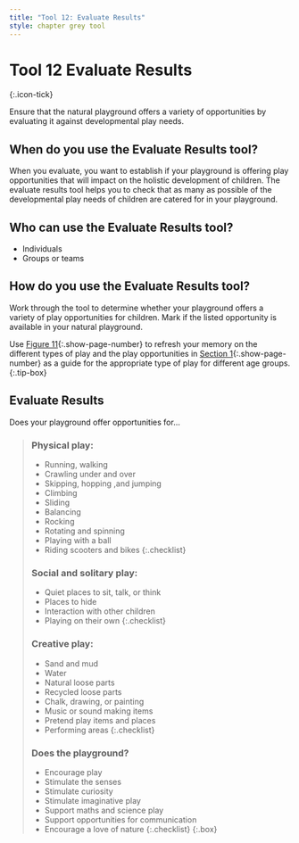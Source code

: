 ```yaml
---
title: "Tool 12: Evaluate Results"
style: chapter grey tool
---
```


# **Tool 12** Evaluate Results
{:.icon-tick}

Ensure that the natural playground offers a variety of opportunities by evaluating it against developmental play needs.

## When do you use the Evaluate Results tool?

When you evaluate, you want to establish if your playground is offering play opportunities that will impact on the holistic development of children. The evaluate results tool helps you to check that as many as possible of the developmental play needs of children are catered for in your playground.

## Who can use the Evaluate Results tool?

-   Individuals
-   Groups or teams

## How do you use the Evaluate Results tool?

Work through the tool to determine whether your playground offers a variety of play opportunities for children. Mark if the listed opportunity is available in your natural playground.

Use [Figure 11](01.html#figure-11a){:.show-page-number} to refresh your memory on the different types of play and the play opportunities in [Section 1](01.html#age-appropriate-play){:.show-page-number} as a guide for the appropriate type of play for different age groups.
{:.tip-box}

## Evaluate Results

Does your playground offer opportunities for…

> ### Physical play:
> 
> -   Running, walking
> -   Crawling under and over
> -   Skipping, hopping ,and jumping
> -   Climbing
> -   Sliding
> -   Balancing
> -   Rocking
> -   Rotating and spinning
> -   Playing with a ball
> -   Riding scooters and bikes
> {:.checklist}
> 
> ### Social and solitary play:
> 
> -   Quiet places to sit, talk, or think
> -   Places to hide
> -   Interaction with other children
> -   Playing on their own
> {:.checklist}
> 
> ### Creative play:
> 
> -   Sand and mud
> -   Water
> -   Natural loose parts
> -   Recycled loose parts
> -   Chalk, drawing, or painting
> -   Music or sound making items
> -   Pretend play items and places
> -   Performing areas
> {:.checklist}
> 
> ### Does the playground?
> 
> -   Encourage play
> -   Stimulate the senses
> -   Stimulate curiosity
> -   Stimulate imaginative play
> -   Support maths and science play
> -   Support opportunities for communication
> -   Encourage a love of nature
> {:.checklist}
{:.box}
